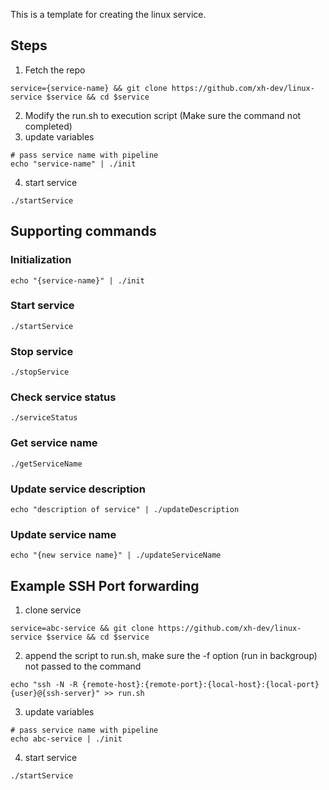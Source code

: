 This is a template for creating the linux service.

## Steps
1. Fetch the repo
```shell
service={service-name} && git clone https://github.com/xh-dev/linux-service $service && cd $service
```
2. Modify the run.sh to execution script (Make sure the command not completed)
3. update variables
```shell
# pass service name with pipeline
echo "service-name" | ./init
```
4. start service
```shell
./startService
```

## Supporting commands
### Initialization
```shell
echo "{service-name}" | ./init
```
### Start service
```shell
./startService
```

### Stop service
```shell
./stopService
```

### Check service status
```shell
./serviceStatus
```

### Get service name
```shell
./getServiceName
```

### Update service description
```shell
echo "description of service" | ./updateDescription
```

### Update service name
```shell
echo "{new service name}" | ./updateServiceName
```

## Example SSH Port forwarding
1. clone service
```shell
service=abc-service && git clone https://github.com/xh-dev/linux-service $service && cd $service
```

2. append the script to run.sh, make sure the -f option (run in backgroup) not passed to the command
```shell
echo "ssh -N -R {remote-host}:{remote-port}:{local-host}:{local-port} {user}@{ssh-server}" >> run.sh
```
3. update variables
```shell
# pass service name with pipeline
echo abc-service | ./init
```
4. start service
```shell
./startService
```
